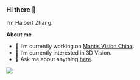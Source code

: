 ### Hi there 👋

I’m Halbert Zhang.

**About me**
- 🔭 I’m currently working on [Mantis Vision China](https://www.mantis-vision.com.cn/).
- 🌱 I’m currently interested in 3D Vision.
- 💬 Ask me about anything [here](https://github.com/ZhangHaibo0810/ZhangHaibo0810/issues).

<img align="center" src="https://github-readme-stats.vercel.app/api?username=ZhangHaibo0810&show_icons=true&include_all_commits=true&theme=buefy&hide_border=true" />

<!--
**ZhangHaibo0810/ZhangHaibo0810** is a ✨ _special_ ✨ repository because its `README.md` (this file) appears on your GitHub profile.

Here are some ideas to get you started:

- 🔭 I’m currently working on ...
- 🌱 I’m currently learning ...
- 👯 I’m looking to collaborate on ...
- 🤔 I’m looking for help with ...
- 💬 Ask me about ...
- 📫 How to reach me: ...
- 😄 Pronouns: ...
- ⚡ Fun fact: ...
-->
